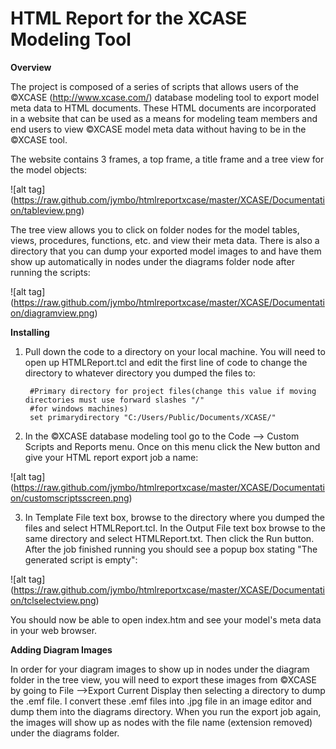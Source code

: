 HTML Report for the XCASE Modeling Tool
===============
**Overview**
  
  The project is composed of a series of scripts that allows users of the ©XCASE (http://www.xcase.com/) database modeling tool to export model meta data to HTML documents. These HTML documents are incorporated in a website that can be used as a means for modeling team members and end users to view ©XCASE model meta data without having to be in the ©XCASE tool.
  
  The website contains 3 frames, a top frame, a title frame and a tree view for the model objects:
  
  ![alt tag] (https://raw.github.com/jymbo/htmlreportxcase/master/XCASE/Documentation/tableview.png)
  
  The tree view allows you to click on folder nodes for the model tables, views, procedures, functions, etc. and view their meta data. There is also a directory that you can dump your exported model images to and have them show up automatically in nodes under the diagrams folder node after running the scripts:
  
  ![alt tag] (https://raw.github.com/jymbo/htmlreportxcase/master/XCASE/Documentation/diagramview.png)
  
**Installing**

1. Pull down the code to a directory on your local machine. You will need to open up HTMLReport.tcl and edit the first line of code to change the directory to whatever directory you dumped the files to: 

        #Primary directory for project files(change this value if moving directories must use forward slashes "/" 
        #for windows machines)
        set primarydirectory "C:/Users/Public/Documents/XCASE/"

2. In the ©XCASE database modeling tool go to the Code --> Custom Scripts and Reports menu. Once on this menu click the New button and give your HTML report export job a name:

  ![alt tag] (https://raw.github.com/jymbo/htmlreportxcase/master/XCASE/Documentation/customscriptsscreen.png)
  

3. In Template File text box, browse to the directory where you dumped the files and select HTMLReport.tcl. In the Output File text box browse to the same directory and select HTMLReport.txt. Then click the Run button. After the job finished running you should see a popup box stating "The generated script is empty":

  ![alt tag] (https://raw.github.com/jymbo/htmlreportxcase/master/XCASE/Documentation/tclselectview.png)
  
You should now be able to open index.htm and see your model's meta data in your web browser.

**Adding Diagram Images**

In order for your diagram images to show up in nodes under the diagram folder in the tree view, you will need to export these images from ©XCASE by going to File -->Export Current Display then selecting a directory to dump the .emf file. I convert these .emf files into .jpg file in an image editor and dump them into the diagrams directory. When you run the export job again, the images will show up as nodes with the file name (extension removed) under the diagrams folder.
